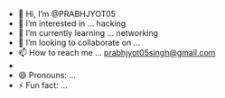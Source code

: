 - 👋 Hi, I’m @PRABHJYOT05
- 👀 I’m interested in ... hacking
- 🌱 I’m currently learning ... networking  
- 💞️ I’m looking to collaborate on ...
- 📫 How to reach me ... prabhjyot05singh@gmail.com
- 
- 😄 Pronouns: ...
- ⚡ Fun fact: ...

<!---
PRABHJYOT05/PRABHJYOT05 is a ✨ special ✨ repository because its `README.md` (this file) appears on your GitHub profile.
You can click the Preview link to take a look at your changes.
--->
